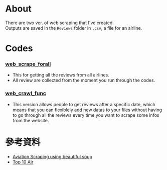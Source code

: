 # About
There are two ver. of web scraping that I've created.  
Outputs are saved in the `Reviews` folder in `.csv`, a file for an airline.

# Codes

### [web_scrape_forall]() 
* This for getting all the reviews from all airlines. 
* All review are collected from the moment you run through the codes.
### [web_crawl_func](https://github.com/stephanie0324/Web-Scraping-/blob/main/skytrax/web_crawl_func.ipynb) 
* This version allows people to get reviews after a specific date, which means that you can flexiblely add new datas to your files without 
having to go through all the reviews every time you want to scrape some infos from the website. 

# 參考資料
* [Aviation Scraping using beautiful soup ](https://medium.com/@sven.hafner/aviation-data-web-scraping-part-1-abce2ee992b8)
* [Top 10 Air](https://github.com/freddy90503/SkyTrax_Scraping/tree/master/Top10Air/Top10Air)


